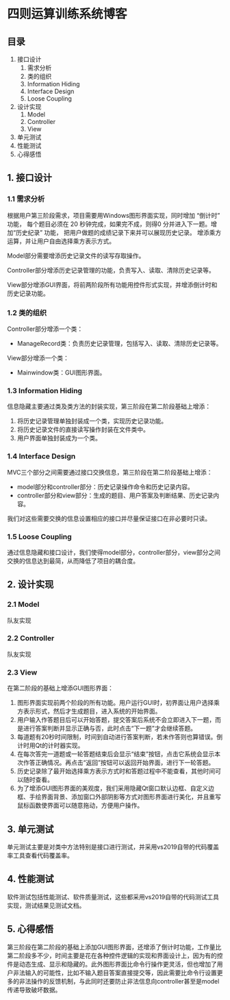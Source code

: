 # 四则运算训练系统博客

## 目录

1. 接口设计
   1. 需求分析
   2. 类的组织
   3. Information Hiding
   4. Interface Design
   5. Loose Coupling
2. 设计实现
   1. Model
   2. Controller
   3. View
3. 单元测试
4. 性能测试
5. 心得感悟



## 1. 接口设计

### 1.1 需求分析

根据用户第三阶段需求，项目需要用Windows图形界面实现，同时增加 “倒计时” 功能， 每个题目必须在 20 秒钟完成，如果完不成，则得0 分并进入下一题。增加“历史纪录” 功能， 把用户做题的成绩记录下来并可以展现历史记录。 增添乘方运算，并让用户自由选择乘方表示方式。

Model部分需要增添历史记录文件的读写存取操作。

Controller部分增添历史记录管理的功能，负责写入、读取、清除历史记录等。

View部分增添GUI界面，将前两阶段所有功能用控件形式实现，并增添倒计时和历史记录功能。

### 1.2 类的组织

Controller部分增添一个类：

* ManageRecord类：负责历史记录管理，包括写入、读取、清除历史记录等。

View部分增添一个类：

* Mainwindow类：GUI图形界面。

### 1.3 Information Hiding

信息隐藏主要通过类及类方法的封装实现，第三阶段在第二阶段基础上增添：

1. 将历史记录管理单独封装成一个类，实现历史记录功能。
2. 将历史记录文件的直接读写操作封装在文件类中。
3. 用户界面单独封装成为一个类。

### 1.4 Interface Design

MVC三个部分之间需要通过接口交换信息，第三阶段在第二阶段基础上增添：

* model部分和controller部分：历史记录操作命令和历史记录内容。
* controller部分和view部分：生成的题目、用户答案及判断结果、历史记录内容。

我们对这些需要交换的信息设置相应的接口并尽量保证接口在非必要时只读。

### 1.5 Loose Coupling

通过信息隐藏和接口设计，我们使得model部分，controller部分，view部分之间交换的信息达到最简，从而降低了项目的耦合度。

## 2. 设计实现

### 2.1 Model

队友实现

### 2.2 Controller

队友实现

### 2.3 View

在第二阶段的基础上增添GUI图形界面：

1. 图形界面实现前两个阶段的所有功能。用户运行GUI时，初界面让用户选择乘方表示形式，然后才生成题目，进入系统的开始界面。
2. 用户输入作答题目后可以开始答题，提交答案后系统不会立即进入下一题，而是进行答案判断并显示正确与否，此时点击“下一题”才会继续答题。
3. 每道题有20秒时间限制，时间到自动进行答案判断，若未作答则也算错误。倒计时用Qt的计时器实现。
4. 在每次答完一道题或一轮答题结束后会显示“结束”按钮，点击它系统会显示本次作答正确情况。再点击“返回”按钮可以返回开始界面，进行下一轮答题。
5. 历史记录除了最开始选择乘方表示方式时和答题过程中不能查看，其他时间可以随时查看。
6. 为了增添GUI图形界面的美观度，我们采用隐藏Qt窗口默认边框、自定义边框、手绘界面背景、添加窗口外部阴影等方式对图形界面进行美化，并且重写鼠标函数使界面可以随意拖动，方便用户操作。

## 3. 单元测试

单元测试主要是对类中方法特别是接口进行测试，并采用vs2019自带的代码覆盖率工具查看代码覆盖率。

## 4. 性能测试

软件测试包括性能测试、软件质量测试，这些都采用vs2019自带的代码测试工具实现，测试结果见测试文档。

## 5. 心得感悟

第三阶段在第二阶段的基础上添加GUI图形界面，还增添了倒计时功能，工作量比第二阶段多不少，时间主要是花在各种控件逻辑的实现和界面设计上，因为有的控件是动态生成、显示和隐藏的。此外图形界面比命令行操作更灵活，但也增加了用户非法输入的可能性，比如不输入题目答案直接提交等，因此需要比命令行设置更多的非法操作的反馈机制，与此同时还要防止非法信息向controller甚至是model传递导致破坏数据。
